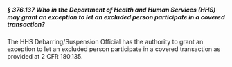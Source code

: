 ##### § 376.137 Who in the Department of Health and Human Services (HHS) may grant an exception to let an excluded person participate in a covered transaction? #####

The HHS Debarring/Suspension Official has the authority to grant an exception to let an excluded person participate in a covered transaction as provided at 2 CFR 180.135.